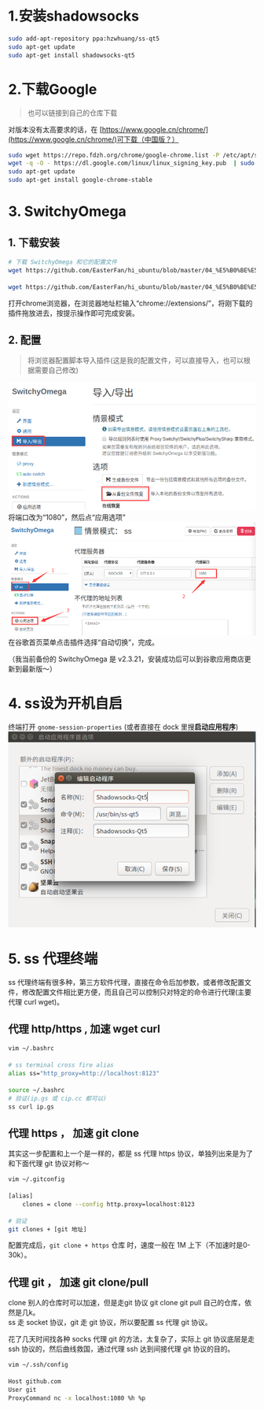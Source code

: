 # 1.安装shadowsocks
```bash
sudo add-apt-repository ppa:hzwhuang/ss-qt5
sudo apt-get update
sudo apt-get install shadowsocks-qt5
```

# 2.下载Google
> 也可以链接到自己的仓库下载

对版本没有太高要求的话，在 [https://www.google.cn/chrome/](https://www.google.cn/chrome/)可下载（中国版？）

```bash
sudo wget https://repo.fdzh.org/chrome/google-chrome.list -P /etc/apt/sources.list.d/
wget -q -O - https://dl.google.com/linux/linux_signing_key.pub  | sudo apt-key add -
sudo apt-get update
sudo apt-get install google-chrome-stable
```

# 3. SwitchyOmega

## 1. 下载安装
```bash
# 下载 SwitchyOmega 和它的配置文件
wget https://github.com/EasterFan/hi_ubuntu/blob/master/04_%E5%B0%BE%E5%B7%B4/Proxy-SwitchyOmega_v2.3.21.crx

wget https://github.com/EasterFan/hi_ubuntu/blob/master/04_%E5%B0%BE%E5%B7%B4/ChromeOmegaOptions.bak
```
打开chrome浏览器，在浏览器地址栏输入“chrome://extensions/”，将刚下载的插件拖放进去，按提示操作即可完成安装。

## 2. 配置
> 将浏览器配置脚本导入插件(这是我的配置文件，可以直接导入，也可以根据需要自己修改)  

![](../assets/导入配置.png)   
将端口改为“1080”，然后点“应用选项”  
![](../assets/修改配置.png)   
在谷歌首页菜单点击插件选择“自动切换”，完成。

（我当前备份的 SwitchyOmega 是 v2.3.21，安装成功后可以到谷歌应用商店更新到最新版～）  

# 4. ss设为开机自启
终端打开 `gnome-session-properties` (或者直接在 dock 里搜**启动应用程序**)  
![](../assets/02-ss-startup.png)

# 5. ss 代理终端
ss 代理终端有很多种，第三方软件代理，直接在命令后加参数，或者修改配置文件，修改配置文件相比更方便，而且自己可以控制只对特定的命令进行代理(主要代理 curl wget)。  

## 代理 http/https , 加速 wget curl
```bash
vim ~/.bashrc

# ss terminal cross fire alias
alias ss="http_proxy=http://localhost:8123"

source ~/.bashrc
# 验证(ip.gs 或 cip.cc 都可以)
ss curl ip.gs
```

## 代理 https ， 加速 git clone
其实这一步配置和上一个是一样的，都是 ss 代理 https 协议，单独列出来是为了和下面代理 git 协议对称～
```bash
vim ~/.gitconfig

[alias]
    clones = clone --config http.proxy=localhost:8123

# 验证
git clones + [git 地址]
```
配置完成后，`git clone + https` 仓库 时，速度一般在 1M 上下（不加速时是0-30k）。

## 代理 git ， 加速 git clone/pull  
clone 别人的仓库时可以加速，但是走git 协议 git clone git pull 自己的仓库，依然是几k。  
ss 走 socket 协议，git 走 git 协议，所以要配置 ss 代理 git 协议。  

花了几天时间找各种 socks 代理 git 的方法，太复杂了，实际上 git 协议底层是走 ssh 协议的，然后曲线救国，通过代理 ssh 达到间接代理 git 协议的目的。

```bash
vim ~/.ssh/config

Host github.com
User git
ProxyCommand nc -x localhost:1080 %h %p
```
